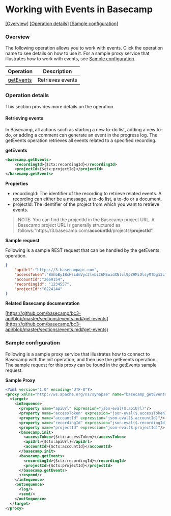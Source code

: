 # Working with Events in Basecamp

[[Overview]](#overview)  [[Operation details]](#operation-details)  [[Sample configuration]](#sample-configuration)

### Overview 

The following operation allows you to work with events. Click the operation name to see details on how to use it.
For a sample proxy service that illustrates how to work with events, see [Sample configuration](#sample-configuration).

| Operation        | Description |
| ------------- |-------------|
| [getEvents](#retrieving-events)    | Retrieves events |

### Operation details

This section provides more details on the operation.

#### Retrieving events
In Basecamp, all actions such as starting a new to-do list, adding a new to-do, or adding a comment can generate an event in the progress log. The getEvents operation retrieves all events related to a specified recording. 

**getEvents**
```xml
<basecamp.getEvents>
    <recordingId>{$ctx:recordingId}</recordingId>
    <projectId>{$ctx:projectId}</projectId>
</basecamp.getEvents> 
```

**Properties**
* recordingId: The identifier of the recording to retrieve related events. A recording can either be a message, a to-do list, a to-do or a document.
* projectId: The identifier of the project from which you want to retrieve events.
> NOTE: You can find the projectId in the Basecamp project URL. A Basecamp project URL is generally structured as follows:"https://<i></i>3.basecamp.com/**accountId**/projects/**projectId**”.

**Sample request**

Following is a sample REST request that can be handled by the getEvents operation.

```json
{
    "apiUrl":"https://3.basecampapi.com",
    "accessToken":"BAhbByIBsHsidmVyc2lvbiI6MSwidXNlcl9pZHMiOlsyMTDg13LTA0VDA3OjM2OjMxWiJ9dToJVGltZQ2HmBzAqS77kQ==--1fb2c32e4d904b7960b77d5e81db7c6666dee01c2",
    "accountId":"2669154",
    "recordingId": "1234557",
    "projectId":"6224144"
}
```

**Related Basecamp documentation**

[https://github.com/basecamp/bc3-api/blob/master/sections/events.md#get-events](https://github.com/basecamp/bc3-api/blob/master/sections/events.md#get-events)

### Sample configuration

Following is a sample proxy service that illustrates how to connect to Basecamp with the init operation, and then use the getEvents operation. The sample request for this proxy can be found in the getEvents sample request.

**Sample Proxy**
```xml
<?xml version="1.0" encoding="UTF-8"?>
<proxy xmlns="http://ws.apache.org/ns/synapse" name="basecamp_getEvents" transports="https,http" statistics="disable" trace="disable" startOnLoad="true">
  <target>
    <inSequence>   
      <property name="apiUrl" expression="json-eval($.apiUrl)"/>
      <property name="accessToken" expression="json-eval($.accessToken)"/>
      <property name="accountId" expression="json-eval($.accountId)"/>
      <property name="recordingId" expression="json-eval($.recordingId)"/>   
      <property name="projectId" expression="json-eval($.projectId)"/>
      <basecamp.init>
        <accessToken>{$ctx:accessToken}</accessToken>
        <apiUrl>{$ctx:apiUrl}</apiUrl>
        <accountId>{$ctx:accountId}</accountId>
      </basecamp.init>     
      <basecamp.getEvents>
        <recordingId>{$ctx:recordingId}</recordingId>
        <projectId>{$ctx:projectId}</projectId>
      </basecamp.getEvents>    
      <respond/>   
    </inSequence>
    <outSequence>  
      <log/>
      <send/>
    </outSequence>
  </target>
</proxy> 
```

